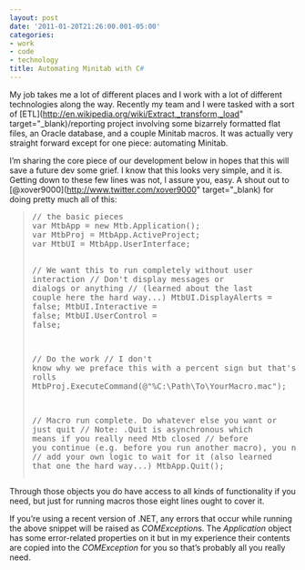 ```yaml
---
layout: post
date: '2011-01-20T21:26:00.001-05:00'
categories:
- work
- code
- technology
title: Automating Minitab with C#
---
```



My job takes me a lot of different places and I work with a lot of different technologies along the way. Recently my team and I were tasked with a sort of [ETL](http://en.wikipedia.org/wiki/Extract,_transform,_load" target="_blank)/reporting project involving some bizarrely formatted flat files, an Oracle database, and a couple Minitab macros. It was actually very straight forward except for one piece: automating Minitab.

I’m sharing the core piece of our development below in hopes that this will save a future dev some grief. I know that this looks very simple, and it is. Getting down to these few lines was not, I assure you, easy. A shout out to [@xover9000](http://www.twitter.com/xover9000" target="_blank) for doing pretty much all of this:
<blockquote>   <pre class="csharpcode"><span class="rem">// the basic pieces</span>
var MtbApp = <span class="kwrd">new</span> Mtb.Application();
var MtbProj = MtbApp.ActiveProject;
var MtbUI = MtbApp.UserInterface;

<span class="rem">// We want this to run completely without user interaction</span>
<span class="rem">// Don't display messages or dialogs or anything</span>
<span class="rem">// (learned about the last couple here the hard way...)</span>
MtbUI.DisplayAlerts = <span class="kwrd">false</span>;
MtbUI.Interactive = <span class="kwrd">false</span>;
MtbUI.UserControl = <span class="kwrd">false</span>; 

<span class="rem">// Do the work</span>
<span class="rem">// I don't know why we preface this with a percent sign but that's how mtb rolls</span>
MtbProj.ExecuteCommand(<span class="str">@&quot;%C:\Path\To\YourMacro.mac&quot;</span>);

<span class="rem">// Macro run complete. Do whatever else you want or just quit</span>
<span class="rem">// Note: .Quit is asynchronous which means if you really need Mtb closed</span>
<span class="rem">// before you continue (e.g. before you run another macro), you need to </span>
<span class="rem">// add your own logic to wait for it (also learned that one the hard way...)</span>
MtbApp.Quit();</pre>
</blockquote>


Through those objects you do have access to all kinds of functionality if you need, but just for running macros those eight lines ought to cover it.


If you’re using a recent version of .NET, any errors that occur while running the above snippet will be raised as *COMException*s. The *Application* object has some error-related properties on it but in my experience their contents are copied into the *COMException* for you so that’s probably all you really need.